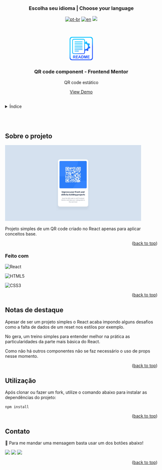 ### <div align="center">Escolha seu idioma | Choose your language </div>

<div align="center">

[![pt-br](https://img.shields.io/badge/lang-pt--br-green.svg)](https://github.com/edilan-ribeiro/qr-component/blob/main/README.md) 
[![en](https://img.shields.io/badge/lang-en-red.svg)](https://github.com/edilan-ribeiro/qr-component/blob/main/README.en.md)
<img src="https://user-images.githubusercontent.com/73097560/115834477-dbab4500-a447-11eb-908a-139a6edaec5c.gif">

</div>
<br>
<a name="readme-top"></a>

<br />
<div align="center">
  <a href="https://github.com/github_username/qr-component">
    <img src="./public/images/readme/logo.png" alt="Logo" width="80" height="80">
  </a>

<h3 align="center">QR code component - Frontend Mentor</h3>

  <p align="center">
    QR code estático
  </p>
  
  <a href="https://qr-component-coral.vercel.app/">View Demo</a>
</div>

<br>

<details>
  <summary>Índice</summary>
  <ol>
    <li>
      <a href="#sobre-o-projeto">Sobre o projeto</a>
      <ul>
        <li><a href="#feito-com">Feito com</a></li>
        <li><a href="#notas-de-destaque">Notas de destaque</a></li>
        </ul>
    </li>
    <li><a href="#utilização">Utilização</a></li>
    <li><a href="#contato">Contato</a></li>
  </ol>
</details>

<br><br>
## Sobre o projeto

 <img src="./public/images/design/desktop-design.jpg" alt="projeto no desktop" width="450" height="250">

Projeto simples de um QR code criado no React apenas para aplicar conceitos base.

<p align="right">(<a href="#readme-top">back to top</a>)</p>



### Feito com

![React](https://img.shields.io/badge/react-%2320232a.svg?style=for-the-badge&logo=react&logoColor=%2361DAFB)

![HTML5](https://img.shields.io/badge/HTML5%20-%23E34F26.svg?style=for-the-badge&logo=html5&logoColor=white)

![CSS3](https://img.shields.io/badge/CSS%20-%231572B6.svg?style=for-the-badge&logo=css3&logoColor=white)

<p align="right">(<a href="#readme-top">back to top</a>)</p>



## Notas de destaque

Apesar de ser um projeto simples o React acaba impondo alguns desafios como a falta de dados de um reset nos estilos por exemplo.

No gera, um treino simples para entender melhor na prática as particularidades da parte mais básica do React.

Como não há outros componentes não se faz necessário o uso de props nesse momento. 

<p align="right">(<a href="#readme-top">back to top</a>)</p>

## Utilização

Após clonar ou fazer um fork, utilize o comando abaixo para instalar as dependências do projeto:

```shell
npm install
```


<p align="right">(<a href="#readme-top">back to top</a>)</p>

## Contato

💌 Para me mandar uma mensagem basta usar um dos botões abaixo!<br>

  <a href = "mailto:edilanbusiness@gmail.com" target="_blank"><img src="https://img.shields.io/badge/-gmail-333333?style=flat&logo=gmail&logoColor=EA4335" height="25"></a>
  <a href="https://www.linkedin.com/in/edilan-ribeiro-santos" target="_blank"><img src="https://img.shields.io/badge/-linkedin-333333?style=flat&logo=linkedin&logoColor=0A66C2" height="25"></a> 
  <a href="https://whatsa.me/5561983769634/?t=Ol%C3%A1,%20vim%20atrav%C3%A9s%20do%20seu%20GitHub!" target="_blank">
  <img src="https://img.shields.io/badge/-whatsapp-333333?style=flat&logo=whatsapp&logoColor=25D366" height="25"></a>



<p align="right">(<a href="#readme-top">back to top</a>)</p>